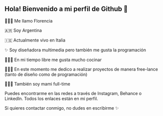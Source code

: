 ## Hola! Bienvenido a mi perfil de Github 👋

🙋🏻‍♀️ Me llamo Florencia

🇦🇷 Soy Argentina

🇮🇪 Actualmente vivo en Italia

✨ Soy diseñadora multimedia pero también me gusta la programación

👩🏻‍🍳 En mi tiempo libre me gusta mucho cocinar

👩🏻‍💻 En este momento me dedico a realizar proyectos de manera free-lance (tanto de diseño como de programación)

👨‍👩‍👦 También soy mami full-time

Puedes encontrarme en las redes a través de Instagram, Behance o LinkedIn. Todos los enlaces están en mi perfil.

Si quieres contactar conmigo, no dudes en escribirme ✨



<!--
**florencianardomarino/florencianardomarino** is a ✨ _special_ ✨ repository because its `README.md` (this file) appears on your GitHub profile.

Here are some ideas to get you started:

- 🔭 I’m currently working on ...
- 🌱 I’m currently learning ...
- 👯 I’m looking to collaborate on ...
- 🤔 I’m looking for help with ...
- 💬 Ask me about ...
- 📫 How to reach me: ...
- 😄 Pronouns: ...
- ⚡ Fun fact: ...
-->
